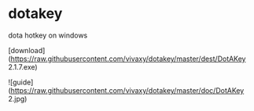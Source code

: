 # dotakey
dota hotkey on windows

[download](https://raw.githubusercontent.com/vivaxy/dotakey/master/dest/DotAKey 2.1.7.exe)

![guide](https://raw.githubusercontent.com/vivaxy/dotakey/master/doc/DotAKey 2.jpg)
